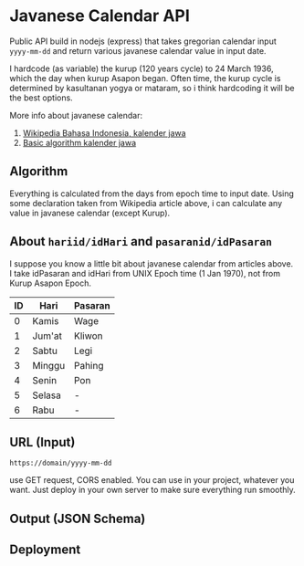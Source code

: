 <!--
 Copyright (c) 2022 jhagas
 
 This software is released under the MIT License.
 https://opensource.org/licenses/MIT
-->

# Javanese Calendar API
Public API build in nodejs (express) that takes gregorian calendar input `yyyy-mm-dd` and return various javanese calendar value in input date.

I hardcode (as variable) the kurup (120 years cycle) to 24 March 1936, which the day when kurup Asapon began. Often time, the kurup cycle is determined by kasultanan yogya or mataram, so i think hardcoding it will be the best options.

More info about javanese calendar:
1. [Wikipedia Bahasa Indonesia, kalender jawa](https://id.wikipedia.org/wiki/Kalender_Jawa)
2. [Basic algorithm kalender jawa](http://kalenderimlek.blogspot.com/2017/11/warsa-lambang-dan-windu-dalam-kalender.html)

## Algorithm
Everything is calculated from the days from epoch time to input date. Using some declaration taken from Wikipedia article above, i can calculate any value in javanese calendar (except Kurup).

## About `hariid/idHari` and `pasaranid/idPasaran`
I suppose you know a little bit about javanese calendar from articles above. I take idPasaran and idHari from UNIX Epoch time (1 Jan 1970), not from Kurup Asapon Epoch.

| ID | Hari | Pasaran |
|---|---|---|
| 0 | Kamis | Wage |
| 1 | Jum'at | Kliwon |
| 2 | Sabtu | Legi |
| 3 | Minggu | Pahing |
| 4 | Senin | Pon |
| 5 | Selasa | - |
| 6 | Rabu | - |

## URL (Input)
```
https://domain/yyyy-mm-dd
```

use GET request, CORS enabled. You can use in your project, whatever you want.
Just deploy in your own server to make sure everything run smoothly.

## Output (JSON Schema)

## Deployment